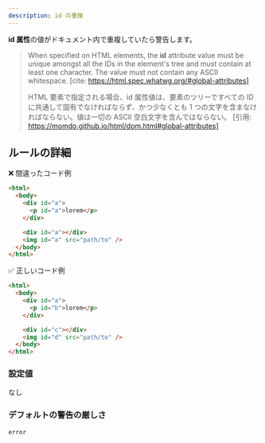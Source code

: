```yaml
---
description: id の重複
---
```


**id 属性**の値がドキュメント内で重複していたら警告します。

> When specified on HTML elements, the **id** attribute value must be unique amongst all the IDs in the element's tree and must contain at least one character. The value must not contain any ASCII whitespace.
> [cite: https://html.spec.whatwg.org/#global-attributes]
>
> HTML 要素で指定される場合、id 属性値は、要素のツリーですべての ID に共通して固有でなければならず、かつ少なくとも 1 つの文字を含まなければならない。値は一切の ASCII 空白文字を含んではならない。
> [引用: https://momdo.github.io/html/dom.html#global-attributes]

## ルールの詳細

❌ 間違ったコード例

```html
<html>
  <body>
    <div id="a">
      <p id="a">lorem</p>
    </div>

    <div id="a"></div>
    <img id="a" src="path/to" />
  </body>
</html>
```

✅ 正しいコード例

```html
<html>
  <body>
    <div id="a">
      <p id="b">lorem</p>
    </div>

    <div id="c"></div>
    <img id="d" src="path/to" />
  </body>
</html>
```

### 設定値

なし

### デフォルトの警告の厳しさ

`error`
